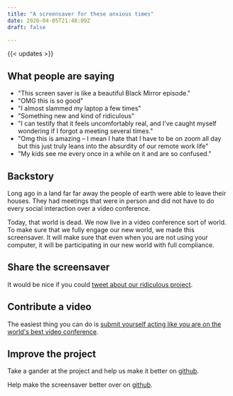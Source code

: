 ```yaml
---
title: "A screensaver for these anxious times"
date: 2020-04-05T21:48:09Z
draft: false

---
```


{{< updates >}}

## What people are saying
- "This screen saver is like a beautiful Black Mirror episode."
- "OMG this is so good"
- "I almost slammed my laptop a few times"
- "Something new and kind of ridiculous"
- "I can testify that it feels uncomfortably real, and I’ve caught myself wondering if I forgot a meeting several times."
- "Omg this is amazing – I mean I hate that I have to be on zoom all day but this just truly leans into the absurdity of our remote work life"
- "My kids see me every once in a while on it and are so confused."

## Backstory

Long ago in a land far far away the people of earth were able to leave their houses. They had meetings that were in person and did not have to do every social interaction over a video conference.

Today, that world is dead. We now live in a video conference sort of world. To make sure that we fully engage our new world, we made this screensaver. It will make sure that even when you are not using your computer, it will be participating in our new world with full compliance.

## Share the screensaver

It would be nice if you could [tweet about our ridiculous project](https://twitter.com/intent/tweet?text=OMG+this+screensaver+is+amazing+https://zooooom.us).

## Contribute a video

The easiest thing you can do is [submit yourself acting like you are on the world's best video conference](https://docs.google.com/forms/d/e/1FAIpQLScbT9qiRUxeM8WfiP2aWF13HENLJffiTgD8GOd9t8W9nmyVHQ/viewform).

## Improve the project

Take a gander at the project and help us make it better on [github](https://github.com/harperreed/zooooom.us).

Help make the screensaver better over on [github](https://github.com/rhaining/zooooom-screensaver).
